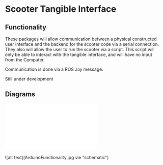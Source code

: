 # Scooter Tangible Interface

<H2>Functionality</H2>
These packages will allow communication between a physical constructed user interface and the backend for the
scooter code via a serial connection. They also will allow the user to run the scooter via a script. This script will
only be able to interact with the tangible interface, and will have no input from the Computer.


Communication is done via a ROS Joy message.


Still under development

<H2>Diagrams</H2>

![alt text](tangibleSchematic1.0.pdf "schematic")


![alt text](ArduinoFunctionality.jpg  vie "schematic")
